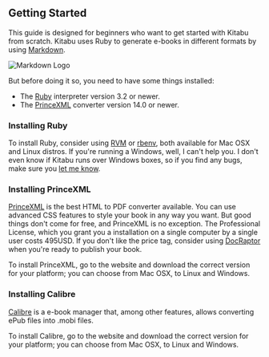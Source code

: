 ## Getting Started

This guide is designed for beginners who want to get started with Kitabu from
scratch. Kitabu uses Ruby to generate e-books in different formats by using
[Markdown](https://en.wikipedia.org/wiki/Markdown).

![Markdown Logo](assets/images/markdown.svg)

But before doing it so, you need to have some things installed:

- The [Ruby](http://ruby-lang.org) interpreter version 3.2 or newer.
- The [PrinceXML](http://princexml.com) converter version 14.0 or newer.

### Installing Ruby

To install Ruby, consider using [RVM](http://rvm.io) or
[rbenv](http://rbenv.org), both available for Mac OSX and Linux distros. If
you're running a Windows, well, I can't help you. I don't even know if Kitabu
runs over Windows boxes, so if you find any bugs, make sure you
[let me know](http://github.com/fnando/kitabu/issues).

### Installing PrinceXML

[PrinceXML](http://princexml.com) is the best HTML to PDF converter available.
You can use advanced CSS features to style your book in any way you want. But
good things don't come for free, and PrinceXML is no exception. The Professional
License, which you grant you a installation on a single computer by a single
user costs 495USD. If you don't like the price tag, consider using
[DocRaptor](http://docraptor.com) when you're ready to publish your book.

To install PrinceXML, go to the website and download the correct version for
your platform; you can choose from Mac OSX, to Linux and Windows.

### Installing Calibre

[Calibre](http://calibre-ebook.com/) is a e-book manager that, among other
features, allows converting ePub files into .mobi files.

To install Calibre, go to the website and download the correct version for your
platform; you can choose from Mac OSX, to Linux and Windows.
